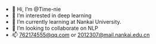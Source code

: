 - 👋 Hi, I’m @Time-nie
- 👀 I’m interested in deep learning
- 🌱 I’m currently learning at Nankai University.
- 💞️ I’m looking to collaborate on NLP
- 📫 762174555@qq.com or 2012307@mail.nankai.edu.cn

<!---
Time-nie/Time-nie is a ✨ special ✨ repository because its `README.md` (this file) appears on your GitHub profile.
You can click the Preview link to take a look at your changes.
--->
